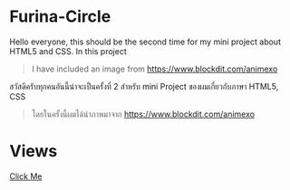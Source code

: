 
# Furina-Circle

Hello everyone, this should be the second time for my mini project about HTML5 and CSS. In this project

> I have included an image from https://www.blockdit.com/animexo 

สวัสดีครับทุกคนอันนี้น่าจะเป็นครั้งที่ 2 สำหรับ mini Project ของผมเกี่ยวกับภาษา  HTML5, CSS 

> โดยในครั้งนี้ผมได้นำภาพมาจาก  https://www.blockdit.com/animexo 

# Views

[Click Me](https://youtube.com/shorts/WqoQtj9vRFI?si=HQNLyLHnoVRP81o3)


